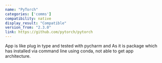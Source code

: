```yaml
---
name: "PyTorch"
categories: ['comms']
compatibility: native
display_result: "Compatible"
version_from: "2.3.0"
link: https://github.com/pytorch/pytorch
---
```


App is like plug in type and tested with pycharm and As it is package which has installed via command line using conda, not able to get app architecture.